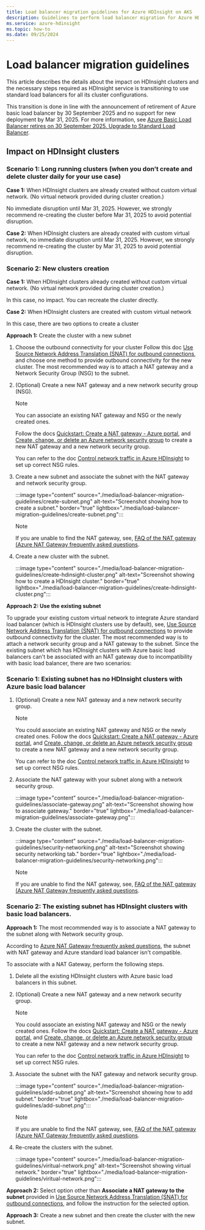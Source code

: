 ```yaml
---
title: Load balancer migration guidelines for Azure HDInsight on AKS
description: Guidelines to perform load balancer migration for Azure HDInsight on AKS
ms.service: azure-hdinsight
ms.topic: how-to
ms.date: 09/25/2024
---
```


# Load balancer migration guidelines

This article describes the details about the impact on HDInsight clusters and the necessary steps required as HDInsight service is transitioning to use standard load balancers for all its cluster configurations.

This transition is done in line with the announcement of retirement of Azure basic load balancer by 30 September 2025 and no support for new deployment by Mar 31, 2025. For more information, see [Azure Basic Load Balancer retires on 30 September 2025. Upgrade to Standard Load Balancer](https://azure.microsoft.com/updates/azure-basic-load-balancer-will-be-retired-on-30-september-2025-upgrade-to-standard-load-balancer).

## Impact on HDInsight clusters

### Scenario 1: Long running clusters (when you don’t create and delete cluster daily for your use case)

**Case 1:**  When HDInsight clusters are already created without custom virtual network. (No virtual network provided during cluster creation.)

No immediate disruption until Mar 31, 2025. However, we strongly recommend re-creating the cluster before Mar 31, 2025 to avoid potential disruption.

**Case 2:** When HDInsight clusters are already created with custom virtual network, no immediate disruption until Mar 31, 2025. However, we strongly recommend re-creating the cluster by Mar 31, 2025 to avoid potential disruption.

### Scenario 2: New clusters creation

**Case 1:** When HDInsight clusters already created without custom virtual network. (No virtual network provided during cluster creation.)

In this case, no impact. You can recreate the cluster directly.

**Case 2:**  When HDInsight clusters are created with custom virtual network

In this case, there are two options to create a cluster

**Approach 1:** Create the cluster with a new subnet

1. Choose the outbound connectivity for your cluster Follow this doc [Use Source Network Address Translation (SNAT) for outbound connections](/azure/load-balancer/load-balancer-outbound-connections), and choose one method to provide outbound connectivity for the new cluster. The most recommended way is to attach a NAT gateway and a Network Security Group (NSG) to the subnet.

1. (Optional) Create a new NAT gateway and a new network security group (NSG).
   
    > [!NOTE]
    > You can associate an existing NAT gateway and NSG or the newly created ones.
    >
    > Follow the docs [Quickstart: Create a NAT gateway - Azure portal](/azure/nat-gateway/quickstart-create-nat-gateway-portal), and [Create, change, or delete an Azure network security group](/azure/virtual-network/manage-network-security-group?tabs=network-security-group-portal#create-a-network-security-group) to create a new NAT gateway and a new network security group.
    >
    > You can refer to the doc [Control network traffic in Azure HDInsight](./control-network-traffic.md#hdinsight-with-network-security-groups) to set up correct NSG rules.
    
1. Create a new subnet and associate the subnet with the NAT gateway and network security group.
    
    :::image type="content" source="./media/load-balancer-migration-guidelines/create-subnet.png" alt-text="Screenshot showing how to create a subnet." border="true" lightbox="./media/load-balancer-migration-guidelines/create-subnet.png":::

    > [!NOTE]
    > If you are unable to find the NAT gateway, see, [FAQ of the NAT gateway (Azure NAT Gateway frequently asked questions](/azure/nat-gateway/faq#are-basic-sku-resources--basic-load-balancer-and-basic-public-ip-addresses--compatible-with-a-nat-gateway).

1. Create a new cluster with the subnet.
    
   :::image type="content" source="./media/load-balancer-migration-guidelines/create-hdinsight-cluster.png" alt-text="Screenshot showing how to create a HDInsight cluster." border="true" lightbox="./media/load-balancer-migration-guidelines/create-hdinsight-cluster.png":::  

**Approach 2: Use the existing subnet**

To upgrade your existing custom virtual network to integrate Azure standard load balancer (which is HDInsight clusters use by default), see, [Use Source Network Address Translation (SNAT) for outbound connections](/azure/load-balancer/load-balancer-outbound-connections) to provide outbound connectivity for the cluster. The most recommended way is to attach a network security group and a NAT gateway to the subnet. Since the existing subnet which has HDInsight clusters with Azure basic load balancers can't be associated with an NAT gateway due to incompatibility with basic load balancer, there are two scenarios:

### Scenario 1: Existing subnet has no HDInsight clusters with Azure basic load balancer

1. (Optional) Create a new NAT gateway and a new network security group.
 
    > [!NOTE]
    > You could associate an existing NAT gateway and NSG or the newly created ones.
    > Follow the docs [Quickstart: Create a NAT gateway - Azure portal](/azure/nat-gateway/quickstart-create-nat-gateway-portal), and [Create, change, or delete an Azure network security group](/azure/virtual-network/manage-network-security-group?tabs=network-security-group-portal#create-a-network-security-group) to create a new NAT gateway and a new network security group.
    > 
    > You can refer to the doc [Control network traffic in Azure HDInsight](./control-network-traffic.md#hdinsight-with-network-security-groups) to set up correct NSG rules.
    
1. Associate the NAT gateway with your subnet along with a network security group.
    
    :::image type="content" source="./media/load-balancer-migration-guidelines/associate-gateway.png" alt-text="Screenshot showing how to associate gateway." border="true" lightbox="./media/load-balancer-migration-guidelines/associate-gateway.png":::

1. Create the cluster with the subnet.
    
    
    :::image type="content" source="./media/load-balancer-migration-guidelines/security-networking.png" alt-text="Screenshot showing security networking tab." border="true" lightbox="./media/load-balancer-migration-guidelines/security-networking.png":::

    > [!NOTE]
    > If you are unable to find the NAT gateway, see, [FAQ of the NAT gateway (Azure NAT Gateway frequently asked questions](/azure/nat-gateway/faq#are-basic-sku-resources--basic-load-balancer-and-basic-public-ip-addresses--compatible-with-a-nat-gateway). 

### Scenario 2: The existing subnet has HDInsight clusters with basic load balancers.

**Approach 1:** The most recommended way is to associate a NAT gateway to the subnet along with Network security group.

According to [Azure NAT Gateway frequently asked questions](/azure/nat-gateway/faq#are-basic-sku-resources--basic-load-balancer-and-basic-public-ip-addresses--compatible-with-a-nat-gateway), the subnet with NAT gateway and Azure standard load balancer isn't compatible.

To associate with a NAT Gateway, perform the following steps.

1. Delete all the existing HDInsight clusters with Azure basic load balancers in this subnet.

1. (Optional) Create a new NAT gateway and a new network security group.

    > [!NOTE]
    > You could associate an existing NAT gateway and NSG or the newly created ones.
    > Follow the docs [Quickstart: Create a NAT gateway - Azure portal](/azure/nat-gateway/quickstart-create-nat-gateway-portal), and [Create, change, or delete an Azure network security group](/azure/virtual-network/manage-network-security-group?tabs=network-security-group-portal#create-a-network-security-group) to create a new NAT gateway and a new network security group.
    > 
    > You can refer to the doc [Control network traffic in Azure HDInsight](./control-network-traffic.md#hdinsight-with-network-security-groups) to set up correct NSG rules.

1. Associate the subnet with the NAT gateway and network security group.

    
    :::image type="content" source="./media/load-balancer-migration-guidelines/add-subnet.png" alt-text="Screenshot showing how to add subnet." border="true" lightbox="./media/load-balancer-migration-guidelines/add-subnet.png":::

    > [!NOTE]
    > If you are unable to find the NAT gateway, see, [FAQ of the NAT gateway (Azure NAT Gateway frequently asked questions](/azure/nat-gateway/faq#are-basic-sku-resources--basic-load-balancer-and-basic-public-ip-addresses--compatible-with-a-nat-gateway). 

1. Re-create the clusters with the subnet.

    
    :::image type="content" source="./media/load-balancer-migration-guidelines/viritual-network.png" alt-text="Screenshot showing virtual network." border="true" lightbox="./media/load-balancer-migration-guidelines/viritual-network.png":::

**Approach 2:** Select option other than **Associate a NAT gateway to the subnet** provided in [Use Source Network Address Translation (SNAT) for outbound connections](/azure/load-balancer/load-balancer-outbound-connections), and follow the instruction for the selected option.

**Approach 3:** Create a new subnet and then create the cluster with the new subnet.
